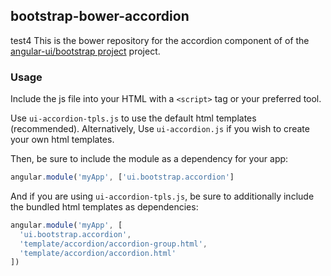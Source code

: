 
## bootstrap-bower-accordion

test4
This is the bower repository for the accordion component of of the [angular-ui/bootstrap project](https://github.com/angular-ui/bootstrap) project.

### Usage

Include the js file into your HTML with a `<script>` tag or your preferred tool.

Use `ui-accordion-tpls.js` to use the default html templates (recommended). Alternatively, Use `ui-accordion.js` if you wish to create your own html templates.

Then, be sure to include the module as a dependency for your app:
```js
angular.module('myApp', ['ui.bootstrap.accordion']
```



And if you are using `ui-accordion-tpls.js`, be sure to additionally include the bundled html templates as dependencies:
```js
angular.module('myApp', [
  'ui.bootstrap.accordion',
  'template/accordion/accordion-group.html',
  'template/accordion/accordion.html'
])
```

